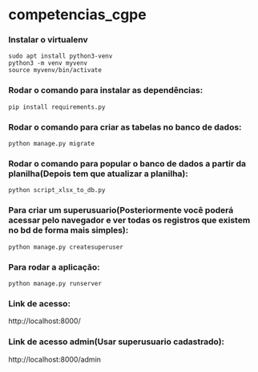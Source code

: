 # competencias_cgpe

### Instalar o virtualenv

```
sudo apt install python3-venv
python3 -m venv myvenv
source myvenv/bin/activate
```
### Rodar o comando para instalar as dependências:
```
pip install requirements.py
```
### Rodar o comando para criar as tabelas no banco de dados:
```
python manage.py migrate
```
### Rodar o comando para popular o banco de dados a partir da planilha(Depois tem que atualizar a planilha):
```
python script_xlsx_to_db.py
```
### Para criar um superusuario(Posteriormente você poderá acessar pelo navegador e ver todas os registros que existem no bd de forma mais simples):
```
python manage.py createsuperuser
```
### Para rodar a aplicação:
```
python manage.py runserver
```
### Link de acesso:

http://localhost:8000/

### Link de acesso admin(Usar superusuario cadastrado):

http://localhost:8000/admin
